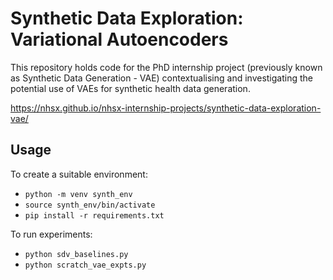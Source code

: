 # Synthetic Data Exploration: Variational Autoencoders

This repository holds code for the PhD internship project (previously known as Synthetic Data Generation - VAE) contextualising and investigating the potential use of VAEs for synthetic health data generation.

https://nhsx.github.io/nhsx-internship-projects/synthetic-data-exploration-vae/

## Usage

To create a suitable environment:
- `python -m venv synth_env`
- `source synth_env/bin/activate`
- `pip install -r requirements.txt`

To run experiments:
- `python sdv_baselines.py`
- `python scratch_vae_expts.py`
